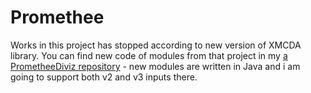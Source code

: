 # Promethee

Works in this project has stopped according to new version of XMCDA library. You can find new code of modules from that project in my [a PrometheeDiviz repository](https://github.com/maciej7777/PrometheeDiviz#prometheediviz) - new modules are written in Java and i am going to support both v2 and v3 inputs there.
